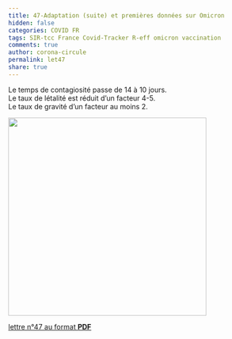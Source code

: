 ```yaml
---
title: 47-Adaptation (suite) et premières données sur Omicron
hidden: false
categories: COVID FR
tags: SIR-tcc France Covid-Tracker R-eff omicron vaccination
comments: true
author: corona-circule
permalink: let47
share: true
---
```


<link rel="stylesheet" href="../assets/css/style.css">

Le temps de contagiosité passe de 14 à 10 jours.<br/>
Le taux de létalité est réduit d’un facteur 4-5.<br/>
Le taux de gravité d’un facteur au moins 2.<br/>

<img src='/lettres/images/img-47.png' width='400px'/>

[lettre n°47 au format __PDF__](/lettres/resources/pdf/lettre-47.pdf)


